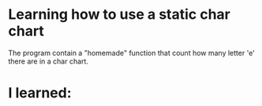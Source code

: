 # Learning how to use a static char chart
The program contain a "homemade" function that count how many letter 'e' there are in a char chart.

# I learned:

